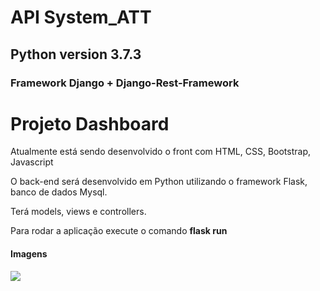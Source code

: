 # API System_ATT
## Python version 3.7.3
### Framework Django + Django-Rest-Framework


# Projeto Dashboard
<p>Atualmente está sendo desenvolvido o front com HTML, CSS, Bootstrap, Javascript</p>
<p>O back-end será desenvolvido em Python utilizando o framework Flask, banco de dados Mysql.</p>
<p>Terá models, views e controllers.</p>
<p>Para rodar a aplicação execute o comando <strong>flask run</strong></p>
<h4>Imagens</h4>
<img src="https://user-images.githubusercontent.com/62068687/76439389-19135700-639b-11ea-9919-b90d4398e151.PNG">